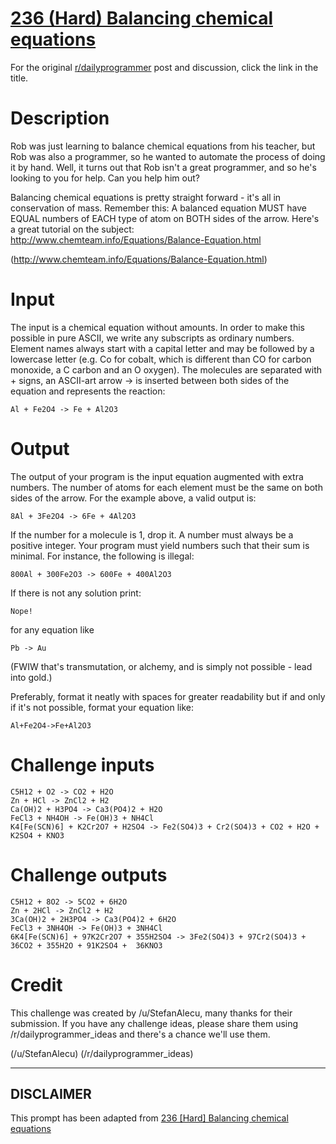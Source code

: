 # [236 (Hard) Balancing chemical equations](https://www.reddit.com/r/dailyprogrammer/comments/3oz82g/20151016_challenge_236_hard_balancing_chemical/)

For the original [r/dailyprogrammer](https://www.reddit.com/r/dailyprogrammer/) post and discussion, click the link in the title.

# Description
Rob was just learning to balance chemical equations from his teacher, but Rob was also a programmer, so he wanted to automate the process of doing it by hand. Well, it turns out that Rob isn't a great programmer, and so he's looking to you for help. Can you help him out?

Balancing chemical equations is pretty straight forward - it's all in conservation of mass. Remember this: A balanced equation MUST have EQUAL numbers of EACH type of atom on BOTH sides of the arrow. Here's a great tutorial on the subject: http://www.chemteam.info/Equations/Balance-Equation.html 

(http://www.chemteam.info/Equations/Balance-Equation.html)
# Input
The input is a chemical equation without amounts. In order to make this possible in pure ASCII, we write any subscripts as ordinary numbers. Element names always start with a capital letter and may be followed by a lowercase letter (e.g. Co for cobalt, which is different than CO for carbon monoxide, a C carbon and an O oxygen). The molecules are separated with + signs, an ASCII-art arrow -> is inserted between both sides of the equation and represents the reaction:


```
Al + Fe2O4 -> Fe + Al2O3
```
# Output
The output of your program is the input equation augmented with extra numbers. The number of atoms for each element must be the same on both sides of the arrow. For the example above, a valid output is:


```
8Al + 3Fe2O4 -> 6Fe + 4Al2O3
```
If the number for a molecule is 1, drop it. A number must always be a positive integer. Your program must yield numbers such that their sum is minimal. For instance, the following is illegal:


```
800Al + 300Fe2O3 -> 600Fe + 400Al2O3
```
If there is not any solution print:


```
Nope!
```
for any equation like


```
Pb -> Au
```
(FWIW that's transmutation, or alchemy, and is simply not possible - lead into gold.) 

Preferably, format it neatly with spaces for greater readability but if and only if it's not possible, format your equation like:


```
Al+Fe2O4->Fe+Al2O3
```
# Challenge inputs

```
C5H12 + O2 -> CO2 + H2O
Zn + HCl -> ZnCl2 + H2
Ca(OH)2 + H3PO4 -> Ca3(PO4)2 + H2O
FeCl3 + NH4OH -> Fe(OH)3 + NH4Cl
K4[Fe(SCN)6] + K2Cr2O7 + H2SO4 -> Fe2(SO4)3 + Cr2(SO4)3 + CO2 + H2O + K2SO4 + KNO3
```
# Challenge outputs

```
C5H12 + 8O2 -> 5CO2 + 6H2O
Zn + 2HCl -> ZnCl2 + H2
3Ca(OH)2 + 2H3PO4 -> Ca3(PO4)2 + 6H2O
FeCl3 + 3NH4OH -> Fe(OH)3 + 3NH4Cl
6K4[Fe(SCN)6] + 97K2Cr2O7 + 355H2SO4 -> 3Fe2(SO4)3 + 97Cr2(SO4)3 + 36CO2 + 355H2O + 91K2SO4 +  36KNO3
```
# Credit
This challenge was created by /u/StefanAlecu, many thanks for their submission. If you have any challenge ideas, please share them using /r/dailyprogrammer_ideas and there's a chance we'll use them.

(/u/StefanAlecu)
(/r/dailyprogrammer_ideas)

----
## **DISCLAIMER**
This prompt has been adapted from [236 [Hard] Balancing chemical equations](https://www.reddit.com/r/dailyprogrammer/comments/3oz82g/20151016_challenge_236_hard_balancing_chemical/
)
